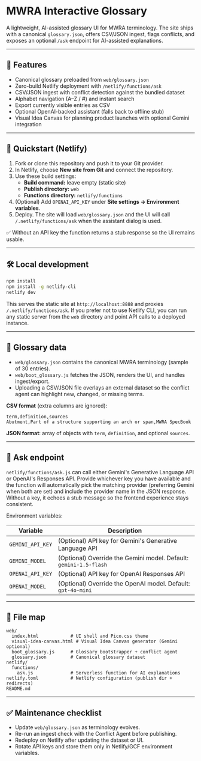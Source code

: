 # MWRA Interactive Glossary

A lightweight, AI-assisted glossary UI for MWRA terminology. The site ships with a
canonical `glossary.json`, offers CSV/JSON ingest, flags conflicts, and exposes an
optional `/ask` endpoint for AI-assisted explanations.

---

## 🚀 Features

- Canonical glossary preloaded from `web/glossary.json`
- Zero-build Netlify deployment with `/netlify/functions/ask`
- CSV/JSON ingest with conflict detection against the bundled dataset
- Alphabet navigation (A–Z / #) and instant search
- Export currently visible entries as CSV
- Optional OpenAI-backed assistant (falls back to offline stub)
- Visual Idea Canvas for planning product launches with optional Gemini integration

---

## 🔧 Quickstart (Netlify)

1. Fork or clone this repository and push it to your Git provider.
2. In Netlify, choose **New site from Git** and connect the repository.
3. Use these build settings:
   - **Build command:** leave empty (static site)
   - **Publish directory:** `web`
   - **Functions directory:** `netlify/functions`
4. (Optional) Add `OPENAI_API_KEY` under **Site settings → Environment variables**.
5. Deploy. The site will load `web/glossary.json` and the UI will call
   `/.netlify/functions/ask` when the assistant dialog is used.

✅ Without an API key the function returns a stub response so the UI remains usable.

---

## 🛠 Local development

```bash
npm install
npm install -g netlify-cli
netlify dev
```

This serves the static site at `http://localhost:8888` and proxies `/.netlify/functions/ask`.
If you prefer not to use Netlify CLI, you can run any static server from the `web`
directory and point API calls to a deployed instance.

---

## 📘 Glossary data

- `web/glossary.json` contains the canonical MWRA terminology (sample of 30 entries).
- `web/boot_glossary.js` fetches the JSON, renders the UI, and handles ingest/export.
- Uploading a CSV/JSON file overlays an external dataset so the conflict agent can
  highlight new, changed, or missing terms.

**CSV format** (extra columns are ignored):

```text
term,definition,sources
Abutment,Part of a structure supporting an arch or span,MWRA SpecBook
```

**JSON format**: array of objects with `term`, `definition`, and optional `sources`.

---

## 🤖 Ask endpoint

`netlify/functions/ask.js` can call either Gemini's Generative Language API or
OpenAI's Responses API. Provide whichever key you have available and the function
will automatically pick the matching provider (preferring Gemini when both are set)
and include the provider name in the JSON response. Without a key, it echoes a
stub message so the frontend experience stays consistent.

Environment variables:

| Variable          | Description                                                                |
| ----------------- | -------------------------------------------------------------------------- |
| `GEMINI_API_KEY`  | (Optional) API key for Gemini's Generative Language API                    |
| `GEMINI_MODEL`    | (Optional) Override the Gemini model. Default: `gemini-1.5-flash`          |
| `OPENAI_API_KEY`  | (Optional) API key for OpenAI Responses API                                |
| `OPENAI_MODEL`    | (Optional) Override the OpenAI model. Default: `gpt-4o-mini`               |

---

## 📂 File map

```
web/
  index.html            # UI shell and Pico.css theme
  visual-idea-canvas.html # Visual Idea Canvas generator (Gemini optional)
  boot_glossary.js      # Glossary bootstrapper + conflict agent
  glossary.json         # Canonical glossary dataset
netlify/
  functions/
    ask.js              # Serverless function for AI explanations
netlify.toml            # Netlify configuration (publish dir + redirects)
README.md
```

---

## ✅ Maintenance checklist

- Update `web/glossary.json` as terminology evolves.
- Re-run an ingest check with the Conflict Agent before publishing.
- Redeploy on Netlify after updating the dataset or UI.
- Rotate API keys and store them only in Netlify/GCF environment variables.
